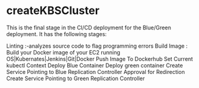 # createKBSCluster

This is the final stage in the CI/CD deployment for the Blue/Green deployment. It has the following stages:

Linting :-analyzes source code to flag programming errors
Build Image : Build your Docker image of your EC2 running OS|Kubernates|Jenkins|Git|Docker
Push Image To Dockerhub
Set Current kubectl Context
Deploy Blue Container
Deploy green container
Create Service Pointing to Blue Replication Controller
Approval for Redirection
Create Service Pointing to Green Replication Controller
